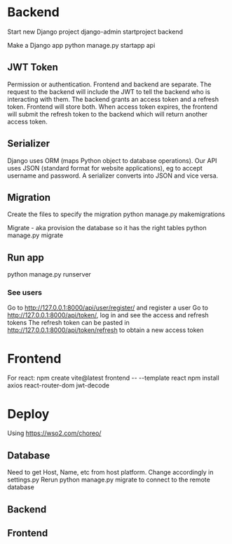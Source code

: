 # Backend

Start new Django project
django-admin startproject backend

Make a Django app
python manage.py startapp api

## JWT Token
Permission or authentication. Frontend and backend are separate. The request to the backend will include the JWT to tell the backend who is interacting with them.
The backend grants an access token and a refresh token. Frontend will store both. When access token expires, the frontend will submit the refresh token to the backend which will return another access token.

## Serializer
Django uses ORM (maps Python object to database operations). Our API uses JSON (standard format for website applications), eg to accept username and password. A serializer converts into JSON and vice versa.

## Migration
Create the files to specify the migration
python manage.py makemigrations

Migrate - aka provision the database so it has the right tables
python manage.py migrate

## Run app
python manage.py runserver

### See users
Go to http://127.0.0.1:8000/api/user/register/ and register a user
Go to http://127.0.0.1:8000/api/token/, log in and see the access and refresh tokens
The refresh token can be pasted in http://127.0.0.1:8000/api/token/refresh to obtain a new access token

# Frontend
For react:
npm create vite@latest frontend -- --template react
npm install axios react-router-dom jwt-decode

# Deploy
Using https://wso2.com/choreo/

## Database
Need to get Host, Name, etc from host platform. Change accordingly in settings.py
Rerun python manage.py migrate to connect to the remote database

## Backend

## Frontend